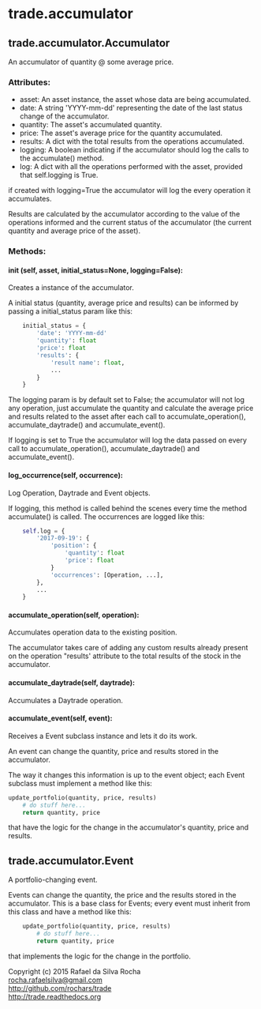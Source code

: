 # trade.accumulator

## trade.accumulator.Accumulator
An accumulator of quantity @ some average price.

### Attributes:
+ asset: An asset instance, the asset whose data are being accumulated.
+ date: A string 'YYYY-mm-dd' representing the date of the last status change of the accumulator.
+ quantity: The asset's accumulated quantity.
+ price: The asset's average price for the quantity accumulated.
+ results: A dict with the total results from the operations accumulated.
+ logging: A boolean indicating if the accumulator should log the calls to the accumulate() method.
+ log: A dict with all the operations performed with the asset, provided that self.logging is True.

if created with logging=True the accumulator will log the every
operation it accumulates.

Results are calculated by the accumulator according to the value
of the operations informed and the current status of the
accumulator (the current quantity and average price of the asset).

### Methods:

#### init (self, asset, initial_status=None, logging=False):
Creates a instance of the accumulator.

A initial status (quantity, average price and results) can be
informed by passing a initial_status param like this:
```python
    initial_status = {
        'date': 'YYYY-mm-dd'
        'quantity': float
        'price': float
        'results': {
            'result name': float,
            ...
        }
    }
```
The logging param is by default set to False; the accumulator
will not log any operation, just accumulate the quantity and
calculate the average price and results related to the asset
after each call to accumulate_operation(),
accumulate_daytrade() and accumulate_event().

If logging is set to True the accumulator will log the data
passed on every call to accumulate_operation(),
accumulate_daytrade() and accumulate_event().

#### log_occurrence(self, occurrence):
Log Operation, Daytrade and Event objects.

If logging, this method is called behind the scenes every
time the method accumulate() is called. The occurrences are
logged like this:
```python
    self.log = {
        '2017-09-19': {
            'position': {
                'quantity': float
                'price': float
            }
            'occurrences': [Operation, ...],
        },
        ...
    }
```
#### accumulate_operation(self, operation):
Accumulates operation data to the existing position.

The accumulator takes care of adding any custom results already
present on the operation "results' attribute to the total
results of the stock in the accumulator.

#### accumulate_daytrade(self, daytrade):
Accumulates a Daytrade operation.

#### accumulate_event(self, event):
Receives a Event subclass instance and lets it do its work.

An event can change the quantity, price and results stored in
the accumulator.

The way it changes this information is up to the event object;
each Event subclass must implement a method like this:
```python
update_portfolio(quantity, price, results)
    # do stuff here...
    return quantity, price
```
that have the logic for the change in the accumulator's
quantity, price and results.


## trade.accumulator.Event
A portfolio-changing event.

Events can change the quantity, the price and the results stored in
the accumulator. This is a base class for Events; every event must
inherit from this class and have a method like this:
```python
    update_portfolio(quantity, price, results)
        # do stuff here...
        return quantity, price
```
that implements the logic for the change in the portfolio.



Copyright (c) 2015 Rafael da Silva Rocha  
rocha.rafaelsilva@gmail.com  
http://github.com/rochars/trade  
http://trade.readthedocs.org  
